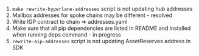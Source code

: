 1. `make rewrite-hyperlane-addresses` script is not updating hub addresses
2. Mailbox addresses for spoke chains may be different - resolved
3. Write IGP contract to chain => addresses.yaml
4. Make sure that all pip dependencies are listed in README and installed when running deps command - in progress
5. `rewrite-aip-addresses` script is not updating AssetReserves address in SDK

